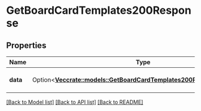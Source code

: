# GetBoardCardTemplates200Response

## Properties

Name | Type | Description | Notes
------------ | ------------- | ------------- | -------------
**data** | Option<[**Vec<crate::models::GetBoardCardTemplates200ResponseDataInner>**](getBoardCardTemplates_200_response_data_inner.md)> | A list of card templates. | [optional]

[[Back to Model list]](../README.md#documentation-for-models) [[Back to API list]](../README.md#documentation-for-api-endpoints) [[Back to README]](../README.md)



